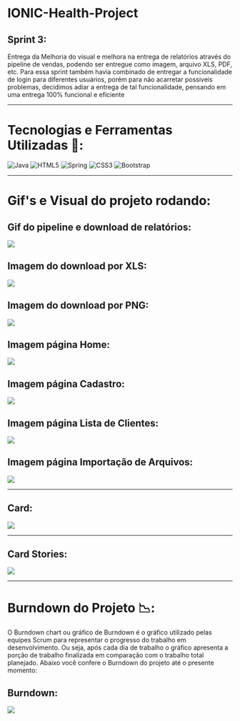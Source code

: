 # IONIC-Health-Project

## Sprint 3:
  Entrega da Melhoria do visual e melhora na entrega de relatórios através do pipeline de vendas, podendo ser entregue como imagem, arquivo XLS, PDF, etc. Para essa sprint também havia combinado de entregar a funcionalidade de login para diferentes usuários, porém para não acarretar possiveis problemas, decidimos adiar a entrega de tal funcionalidade, pensando em uma entrega 100% funcional e eficiente
  
___________________________________________________________________________________________________________________________________________________________________________________

# Tecnologias e Ferramentas Utilizadas 🧰:
![Java](https://img.shields.io/badge/java-%23ED8B00.svg?style=for-the-badge&logo=java&logoColor=white) ![HTML5](https://img.shields.io/badge/html5-%23E34F26.svg?style=for-the-badge&logo=html5&logoColor=white) ![Spring](https://img.shields.io/badge/spring-%236DB33F.svg?style=for-the-badge&logo=spring&logoColor=white) ![CSS3](https://img.shields.io/badge/css3-%231572B6.svg?style=for-the-badge&logo=css3&logoColor=white) ![Bootstrap](https://img.shields.io/badge/bootstrap-%23563D7C.svg?style=for-the-badge&logo=bootstrap&logoColor=white)
  
___________________________________________________________________________________________________________________________________________________________________________________

# Gif's e Visual do projeto rodando:

## Gif do pipeline e download de relatórios:
![](https://github.com/cpusfatec/IONIC-Health-Project/blob/main/Imagens/GIF%20RELATORIOS%20SPRINT%203.gif)

## Imagem do download por XLS:
![](https://github.com/cpusfatec/IONIC-Health-Project/blob/main/Imagens/PIPE%20EM%20XLS%20SPRINT%203.png)

## Imagem do download por PNG:
![](https://github.com/cpusfatec/IONIC-Health-Project/blob/main/Imagens/PIPE%20EM%20PNG%20SPRINT%203.png)

## Imagem página Home:
![](https://github.com/cpusfatec/IONIC-Health-Project/blob/main/Imagens/VISUAL%20HOME.png)

## Imagem página Cadastro:
![](https://github.com/cpusfatec/IONIC-Health-Project/blob/main/Imagens/VISUAL%20CADASTRO.png)

## Imagem página Lista de Clientes:
![](https://github.com/cpusfatec/IONIC-Health-Project/blob/main/Imagens/VISUAL%20LISTA.png)

## Imagem página Importação de Arquivos:
![](https://github.com/cpusfatec/IONIC-Health-Project/blob/main/Imagens/VISUAL%20IMPORTAÇÃO.png)

___________________________________________________________________________________________________________________________________________________________________________________

## Card:
![](https://github.com/cpusfatec/IONIC-Health-Project/blob/main/Imagens/CARD%20SPRINT%203.png)

___________________________________________________________________________________________________________________________________________________________________________________

## Card Stories:
![](https://github.com/cpusfatec/IONIC-Health-Project/blob/main/Imagens/STORIES%20SPRINT%203.png)

___________________________________________________________________________________________________________________________________________________________________________________
# Burndown do Projeto 📉:
O Burndown chart ou gráfico de Burndown é o gráfico utilizado pelas equipes Scrum para representar o progresso do trabalho em desenvolvimento. Ou seja, após cada dia de trabalho o gráfico apresenta a porção de trabalho finalizada em comparação com o trabalho total planejado. Abaixo você confere o Burndown do projeto até o presente momento:

## Burndown:
![](https://github.com/cpusfatec/IONIC-Health-Project/blob/main/Imagens/BURNDOWN%20SPRINT%203.png)
